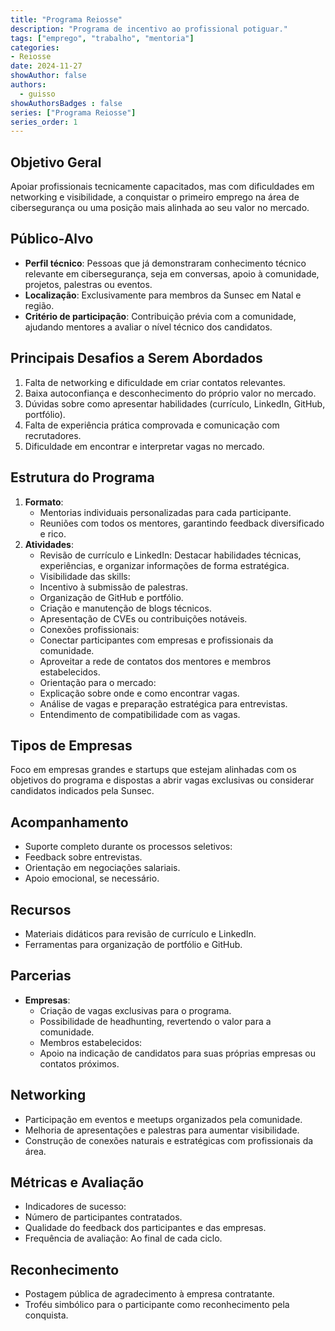 ```yaml
---
title: "Programa Reiosse"
description: "Programa de incentivo ao profissional potiguar."
tags: ["emprego", "trabalho", "mentoria"]
categories:
- Reiosse
date: 2024-11-27
showAuthor: false
authors:
  - guisso
showAuthorsBadges : false
series: ["Programa Reiosse"]
series_order: 1
---
```


## Objetivo Geral

Apoiar profissionais tecnicamente capacitados, mas com dificuldades em networking e visibilidade, a conquistar o primeiro emprego na área de cibersegurança ou uma posição mais alinhada ao seu valor no mercado.

## Público-Alvo

- **Perfil técnico**: Pessoas que já demonstraram conhecimento técnico relevante em cibersegurança, seja em conversas, apoio à comunidade, projetos, palestras ou eventos.
- **Localização**: Exclusivamente para membros da Sunsec em Natal e região.
- **Critério de participação**: Contribuição prévia com a comunidade, ajudando mentores a avaliar o nível técnico dos candidatos.

## Principais Desafios a Serem Abordados

1.	Falta de networking e dificuldade em criar contatos relevantes.
2.	Baixa autoconfiança e desconhecimento do próprio valor no mercado.
3.	Dúvidas sobre como apresentar habilidades (currículo, LinkedIn, GitHub, portfólio).
4.	Falta de experiência prática comprovada e comunicação com recrutadores.
5.	Dificuldade em encontrar e interpretar vagas no mercado.

## Estrutura do Programa

1.	**Formato**:
	- Mentorias individuais personalizadas para cada participante.
	- Reuniões com todos os mentores, garantindo feedback diversificado e rico.
2.	**Atividades**:
	- Revisão de currículo e LinkedIn: Destacar habilidades técnicas, experiências, e organizar informações de forma estratégica.
	- Visibilidade das skills:
	- Incentivo à submissão de palestras.
	- Organização de GitHub e portfólio.
	- Criação e manutenção de blogs técnicos.
	- Apresentação de CVEs ou contribuições notáveis.
	- Conexões profissionais:
	- Conectar participantes com empresas e profissionais da comunidade.
	- Aproveitar a rede de contatos dos mentores e membros estabelecidos.
	- Orientação para o mercado:
	- Explicação sobre onde e como encontrar vagas.
	- Análise de vagas e preparação estratégica para entrevistas.
	- Entendimento de compatibilidade com as vagas.

## Tipos de Empresas

Foco em empresas grandes e startups que estejam alinhadas com os objetivos do programa e dispostas a abrir vagas exclusivas ou considerar candidatos indicados pela Sunsec.

## Acompanhamento

- Suporte completo durante os processos seletivos:
- Feedback sobre entrevistas.
- Orientação em negociações salariais.
- Apoio emocional, se necessário.

## Recursos

- Materiais didáticos para revisão de currículo e LinkedIn.
- Ferramentas para organização de portfólio e GitHub.

## Parcerias

- **Empresas**:
	- Criação de vagas exclusivas para o programa.
	- Possibilidade de headhunting, revertendo o valor para a comunidade.
	- Membros estabelecidos:
	- Apoio na indicação de candidatos para suas próprias empresas ou contatos próximos.

## Networking

- Participação em eventos e meetups organizados pela comunidade.
- Melhoria de apresentações e palestras para aumentar visibilidade.
- Construção de conexões naturais e estratégicas com profissionais da área.

## Métricas e Avaliação

- Indicadores de sucesso:
- Número de participantes contratados.
- Qualidade do feedback dos participantes e das empresas.
- Frequência de avaliação: Ao final de cada ciclo.

## Reconhecimento

- Postagem pública de agradecimento à empresa contratante.
- Troféu simbólico para o participante como reconhecimento pela conquista.
